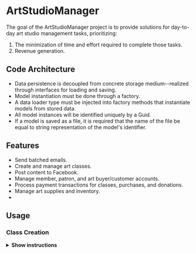 # ArtStudioManager

<!---
<img src="https://ai.github.io/size-limit/logo.svg" align="right"
     alt="Size Limit logo by Anton Lovchikov" width="120" height="178">
-->

The goal of the ArtStudioManager project is to provide solutions for day-to-day art studio management tasks, prioritizing:
1. The minimization of time and effort required to complete those tasks.
2. Revenue generation.

## Code Architecture

* Data persistence is decoupled from concrete storage medium--realized through interfaces for loading and saving.
* Model instantiation must be done through a factory.
* A data loader type must be injected into factory methods that instantiate models from stored data.
* All model instances will be identified uniquely by a Guid.
* If a model is saved as a file, it is required that the name of the file be equal to string representation of the model's identifier.

## Features

* Send batched emails.
* Create and manage art classes.
* Post content to Facebook.
* Manage member, patron, and art buyer/customer accounts.
* Process payment transactions for classes, purchases, and donations.
* Manage art supplies and inventory.
* 
## Usage

### Class Creation

<details><summary><b>Show instructions</b></summary>

1. Click `Classes` in the main menu:

    <img src="./wwwroot/images/main-menu-classes.png" width="738">

2. Click `Add New Class` button:

     <img src="./wwwroot/images/classes-addnew-btn.png" width="738">

3. Enter class information into fields:

    <img src="./wwwroot/images/addnew-class-page.png" width="738">

</details>

<!---
## Reports

Size Limit has a [GitHub action] that comments and rejects pull requests based
on Size Limit output.

1. Install and configure Size Limit as shown above.
2. Add the following action inside `.github/workflows/size-limit.yml`

```yaml
name: "size"
on:
  pull_request:
    branches:
      - master
jobs:
  size:
    runs-on: ubuntu-latest
    env:
      CI_JOB_NUMBER: 1
    steps:
      - uses: actions/checkout@v1
      - uses: andresz1/size-limit-action@v1
        with:
          github_token: ${{ secrets.GITHUB_TOKEN }}
```

## Config

### Limits Config

Size Limits supports three ways to define limits config.

1. `size-limit` section in `package.json`:

   ```json
     "size-limit": [
       {
         "path": "index.js",
         "import": "{ createStore }",
         "limit": "500 ms"
       }
     ]
   ```

<p align="center"> 
  <img src="./img/example.png" alt="Size Limit CLI" width="738">
  https://github.com/Eric-Douglas-Johnson/ArtStudioManager/blob/main/wwwroot/images/main-menu.png
</p>

With `--why`, Size Limit can tell you *why* your library is of this size
and show the real cost of all your internal dependencies.
We are using [Statoscope] for this analysis.

<p align="center">
  <a href="https://evilmartians.com/?utm_source=size-limit">
    <img src="https://evilmartians.com/badges/sponsored-by-evil-martians.svg"
         alt="Sponsored by Evil Martians" width="236" height="54">
  </a>
</p>

[Statoscope]:    https://github.com/statoscope/statoscope
[Storeon]: https://github.com/ai/storeon/
[Nano ID]: https://github.com/ai/nanoid/
[React]: https://github.com/facebook/react/

## Who Uses ArtStudioManager

* [MobX](https://github.com/mobxjs/mobx)
* [Material-UI](https://github.com/callemall/material-ui)
* [Ant Design](https://github.com/ant-design/ant-design/)
* [Autoprefixer](https://github.com/postcss/autoprefixer)
-->
